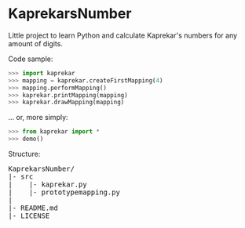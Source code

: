 # KaprekarsNumber
Little project to learn Python and calculate Kaprekar's numbers for any amount of digits.


Code sample: 
```python
>>> import kaprekar
>>> mapping = kaprekar.createFirstMapping(4)
>>> mapping.performMapping()
>>> kaprekar.printMapping(mapping)
>>> kaprekar.drawMapping(mapping)
```

... or, more simply:

```python
>>> from kaprekar import *
>>> demo()
```

Structure:
<pre>
KaprekarsNumber/
|- src
|    |- kaprekar.py
|    |- prototypemapping.py
|
|- README.md
|- LICENSE
</pre>
